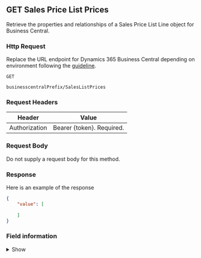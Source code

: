 ## GET Sales Price List Prices

Retrieve the properties and relationships of a Sales Price List Line object for Business Central.

### Http Request

Replace the URL endpoint for Dynamics 365 Business Central depending on environment following the [guideline](#endpoints-businesscentralPrefix-structure).

~~~ api
GET 

businesscentralPrefix/SalesListPrices
~~~

### Request Headers

Header | Value |
--- | --- |
Authorization | Bearer {token}. Required.|

### Request Body

Do not supply a request body for this method.

### Response

Here is an example of the response

```json
{
    "value": [
   
    ]
}
```
### Field information
<details>
  <summary>Show</summary>

| Relation | Source Table | Field Caption | Field Type | Field Length | Note      |
| ----------- | ----------- | ----------- | ---------- | ------------ |---------- |
|	1	|	Price List Line	|	Item No	|	String	|	20	|
|	1	|	Price List Line	|	Variant Code	|	String	|	10	|
|	1	|	Price List Line	|	Sales Type	|	Type	|		|
|	1	|	Price List Line	|	Sales Code	|	String	|	10	|
|	1	|	Price List Line	|	Unit of Measure Code	|	String	|	10	|
|	1	|	Price List Line	|	Currency code	|	String	|		|
|	1	|	Price List Line	|	Ending Date	|	date	|		|
|	1	|	Price List Line	|	Unit Price	|	decimal	|		|
|	1	|	Price List Line	|	Price Includes VAT	|	Boolean	|		|
|	1	|	Price List Line	|	Minimum Quantity	|	decimal	|		|
